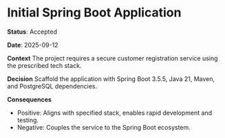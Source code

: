 # Initial Spring Boot Application

**Status**: Accepted

**Date**: 2025-09-12

**Context**
The project requires a secure customer registration service using the prescribed tech stack.

**Decision**
Scaffold the application with Spring Boot 3.5.5, Java 21, Maven, and PostgreSQL dependencies.

**Consequences**
- Positive: Aligns with specified stack, enables rapid development and testing.
- Negative: Couples the service to the Spring Boot ecosystem.
